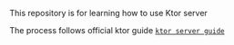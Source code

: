 This repository is for learning how to use Ktor server

The process follows official ktor guide [`ktor server guide`](https://ktor.io/docs/server-create-a-new-project.html)
